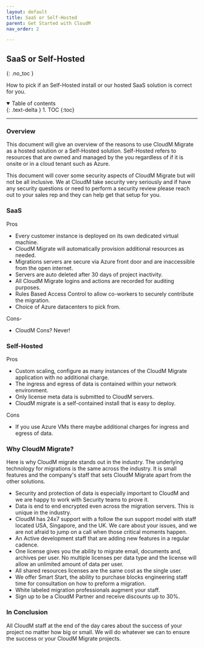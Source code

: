 ```yaml
---
layout: default
title: SaaS or Self-Hosted
parent: Get Started with CloudM
nav_order: 2

---
```



## SaaS or Self-Hosted
{: .no_toc }

How to pick if an Self-Hosted install or our hosted SaaS solution is correct for you.

<a name="top"></a>
<details open markdown="block">
  <summary>
    Table of contents
  </summary>
  {: .text-delta }
1. TOC
{:toc}
</details>

---

### Overview <a name="overview"></a>

This document will give an overview of the reasons to use CloudM Migrate as a hosted solution or a Self-Hosted solution. Self-Hosted refers to resources that are owned and managed by the you regardless of if it is onsite or in a cloud tenant such as Azure.

This document will cover some security aspects of CloudM Migrate but will not be all inclusive. We at CloudM take security very seriously and if have any security questions or need to perform a security review please reach out to your sales rep and they can help get that setup for you.

### SaaS <a name="hosted"></a>

Pros

- Every customer instance is deployed on its own dedicated virtual machine.
- CloudM Migrate will automatically provision additional resources as needed.
- Migrations servers are secure via Azure front door and are inaccessible from the open internet.
- Servers are auto deleted after 30 days of project inactivity.
- All CloudM Migrate logins and actions are recorded for auditing purposes.
- Rules Based Access Control to allow co-workers to securely contribute the migration.
- Choice of Azure datacenters to pick from.

Cons-

- CloudM Cons? Never!

### Self-Hosted <a name="onpremises"></a>

Pros

- Custom scaling, configure as many instances of the CloudM Migrate application with no additional charge.
- The ingress and egress of data is contained within your network environment.
- Only license meta data is submitted to CloudM servers.
- CloudM migrate is a self-contained install that is easy to deploy.

Cons

- If you use Azure VMs there maybe additional charges for ingress and egress of data.

### Why CloudM Migrate? <a name="whycloudm"></a>

Here is why CloudM migrate stands out in the industry. The underlying technology for migrations is the same across the industry. It is small features and the company's staff that sets CloudM Migrate apart from the other solutions.

- Security and protection of data is especially important to CloudM and we are happy to work with Security teams to prove it.
- Data is end to end encrypted even across the migration servers. This is unique in the industry.
- CloudM has 24x7 support with a follow the sun support model with staff located USA, Singapore, and the UK. We care about your issues, and we are not afraid to jump on a call when those critical moments happen.
- An Active development staff that are adding new features in a regular cadence.
- One license gives you the ability to migrate email, documents and, archives per user. No multiple licenses per data type and the license will allow an unlimited amount of data per user.
- All shared resources licenses are the same cost as the single user.
- We offer Smart Start, the ability to purchase blocks engineering staff time for consultation on how to preform a migration.
- White labeled migration professionals augment your staff.
- Sign up to be a CloudM Partner and receive discounts up to 30%.

### In Conclusion 

All CloudM staff at the end of the day cares about the success of your project no matter how big or small. We will do whatever we can to ensure the success or your CloudM Migrate projects.
